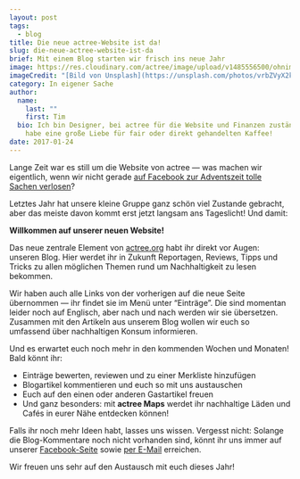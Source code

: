 ```yaml
---
layout: post
tags:
  - blog
title: Die neue actree-Website ist da!
slug: die-neue-actree-website-ist-da
brief: Mit einem Blog starten wir frisch ins neue Jahr
image: https://res.cloudinary.com/actree/image/upload/v1485556500/ohnimpqlr0e46bhcv2lh.jpg
imageCredit: "[Bild von Unsplash](https://unsplash.com/photos/vrbZVyX2k4I)"
category: In eigener Sache
author:
  name:
    last: ""
    first: Tim
  bio: Ich bin Designer, bei actree für die Website und Finanzen zuständig, und
    habe eine große Liebe für fair oder direkt gehandelten Kaffee!
date: 2017-01-24
---
```


Lange Zeit war es still um die Website von actree — was machen wir eigentlich, wenn wir nicht gerade [auf Facebook zur Adventszeit tolle Sachen verlosen](https://www.facebook.com/growactree/photos/a.473087132819984.1073741828.445980862197278/1032061410255884/?type=3&theater)?

Letztes Jahr hat unsere kleine Gruppe ganz schön viel Zustande gebracht, aber das meiste davon kommt erst jetzt langsam ans Tageslicht! Und damit:

**Willkommen auf unserer neuen Website!**

Das neue zentrale Element von [actree.org](https://www.actree.org/) habt ihr direkt vor Augen: unseren Blog. Hier werdet ihr in Zukunft Reportagen, Reviews, Tipps und Tricks zu allen möglichen Themen rund um Nachhaltigkeit zu lesen bekommen.

Wir haben auch alle Links von der vorherigen auf die neue Seite übernommen — ihr findet sie im Menü unter “Einträge”. Die sind momentan leider noch auf Englisch, aber nach und nach werden wir sie übersetzen. Zusammen mit den Artikeln aus unserem Blog wollen wir euch so umfassend über nachhaltigen Konsum informieren.

Und es erwartet euch noch mehr in den kommenden Wochen und Monaten! Bald könnt ihr:

- Einträge bewerten, reviewen und zu einer Merkliste hinzufügen
- Blogartikel kommentieren und euch so mit uns austauschen
- Euch auf den einen oder anderen Gastartikel freuen
- Und ganz besonders: mit **actree Maps** werdet ihr nachhaltige Läden und Cafés in eurer Nähe entdecken können!  

Falls ihr noch mehr Ideen habt, lasses uns wissen. Vergesst nicht: Solange die Blog-Kommentare noch nicht vorhanden sind, könnt ihr uns immer auf unserer [Facebook-Seite](https://www.facebook.com/growactree/) sowie [per E-Mail](mailto:info@actree.org) erreichen.

Wir freuen uns sehr auf den Austausch mit euch dieses Jahr!